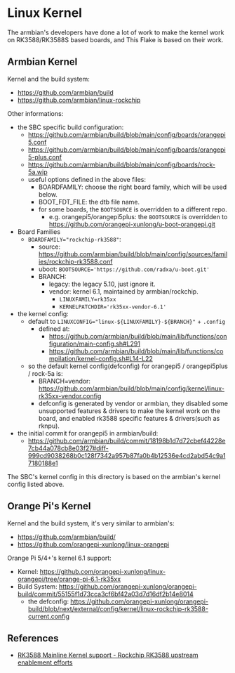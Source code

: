 # Linux Kernel

The armbian's developers have done a lot of work to make the kernel work on RK3588/RK3588S based boards, and This Flake is based on their work.

## Armbian Kernel

Kernel and the build system:

- <https://github.com/armbian/build>
- <https://github.com/armbian/linux-rockchip>

Other informations:

- the SBC specific build configuration:
  - <https://github.com/armbian/build/blob/main/config/boards/orangepi5.conf>
  - <https://github.com/armbian/build/blob/main/config/boards/orangepi5-plus.conf>
  - <https://github.com/armbian/build/blob/main/config/boards/rock-5a.wip>
  - useful options defined in the above files:
    - BOARDFAMILY: choose the right board family, which will be used below.
    - BOOT_FDT_FILE: the dtb file name.
    - for some boards, the `BOOTSOURCE` is overridden to a different repo.
      - e.g. orangepi5/orangepi5plus: the `BOOTSOURCE` is overridden to <https://github.com/orangepi-xunlong/u-boot-orangepi.git>
- Board Families
  - `BOARDFAMILY="rockchip-rk3588"`:
    - source: <https://github.com/armbian/build/blob/main/config/sources/families/rockchip-rk3588.conf>
    - uboot: `BOOTSOURCE='https://github.com/radxa/u-boot.git'`
    - BRANCH:
      - legacy: the legacy 5.10, just ignore it.
      - vendor: kernel 6.1, maintained by armbian/rockchip.
        - `LINUXFAMILY=rk35xx`
        - `KERNELPATCHDIR='rk35xx-vendor-6.1'`
- the kernel config:
  - default to `LINUXCONFIG="linux-${LINUXFAMILY}-${BRANCH}"` + `.config`
    - defined at:
      - <https://github.com/armbian/build/blob/main/lib/functions/configuration/main-config.sh#L291>
      - <https://github.com/armbian/build/blob/main/lib/functions/compilation/kernel-config.sh#L14-L22>
  - so the default kernel config(defconfig) for orangepi5 / orangepi5plus / rock-5a is:
    - BRANCH=vendor: <https://github.com/armbian/build/blob/main/config/kernel/linux-rk35xx-vendor.config>
    - defconfig is generated by vendor or armbian, they disabled some unsupported features & drivers to
      make the kernel work on the board, and enabled rk3588 specific features & drivers(such as rknpu).
- the initial commit for orangepi5 in armbian/build:
  - <https://github.com/armbian/build/commit/18198b1d7d72cbef44228e7cb44a078cb8e03f27#diff-999cd9038268b0c128f7342a957b87fa0b4b12536e4cd2abd54c9a17180188e1>

The SBC's kernel config in this directory is based on the armbian's kernel config listed above.

## Orange Pi's Kernel

Kernel and the build system, it's very similar to armbian's:

- <https://github.com/armbian/build/>
- <https://github.com/orangepi-xunlong/linux-orangepi>

Orange Pi 5/4+'s kernel 6.1 support:

- Kernel: <https://github.com/orangepi-xunlong/linux-orangepi/tree/orange-pi-6.1-rk35xx>
- Build System: <https://github.com/orangepi-xunlong/orangepi-build/commit/55155f1d73cca3cf6bf42a03d7d16df2b14e8014>
  - the defconfig: <https://github.com/orangepi-xunlong/orangepi-build/blob/next/external/config/kernel/linux-rockchip-rk3588-current.config>

## References

- [RK3588 Mainline Kernel support - Rockchip RK3588 upstream enablement efforts](https://gitlab.collabora.com/hardware-enablement/rockchip-3588/notes-for-rockchip-3588/-/blob/main/mainline-status.md)

